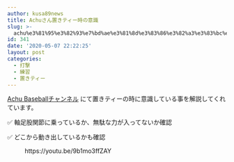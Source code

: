```yaml
---
author: kusa89news
title: Achuさん置きティー時の意識
slug: >-
  achu%e3%81%95%e3%82%93%e7%bd%ae%e3%81%8d%e3%83%86%e3%82%a3%e3%83%bc%e6%99%82%e3%81%ae%e6%84%8f%e8%ad%98
id: 341
date: '2020-05-07 22:22:25'
layout: post
categories:
  - 打撃
  - 練習
  - 置きティー
---
```


[Achu Baseballチャンネル](https://www.youtube.com/channel/UCqkTcqYRH7v9a_t5CBhavpg) にて置きティーの時に意識している事を解説してくれています。

✅ 軸足股関節に乗っているか、無駄な力が入ってないか確認

✅ どこから動き出しているかも確認

<figure class="wp-block-embed-youtube wp-block-embed is-type-video is-provider-youtube wp-embed-aspect-16-9 wp-has-aspect-ratio">

<div class="wp-block-embed__wrapper">https://youtu.be/9b1mo3ffZAY</div>

</figure>